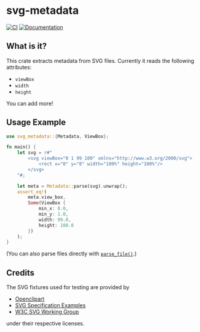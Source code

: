 # svg-metadata

[![CI](https://github.com/mre/svg-metadata/actions/workflows/rust.yml/badge.svg)](https://github.com/mre/svg-metadata/actions/workflows/rust.yml)
[![Documentation](https://docs.rs/svg_metadata/badge.svg)](https://docs.rs/svg_metadata/)

## What is it?

This crate extracts metadata from SVG files.
Currently it reads the following attributes:

- `viewBox`
- `width`
- `height`

You can add more!

## Usage Example

```rust
use svg_metadata::{Metadata, ViewBox};

fn main() {
    let svg = r#"
        <svg viewBox="0 1 99 100" xmlns="http://www.w3.org/2000/svg">
            <rect x="0" y="0" width="100%" height="100%"/>
        </svg>
    "#;

    let meta = Metadata::parse(svg).unwrap();
    assert_eq!(
        meta.view_box,
        Some(ViewBox {
            min_x: 0.0,
            min_y: 1.0,
            width: 99.0,
            height: 100.0
        })
    );
}
```

(You can also parse files directly with [`parse_file()`](https://docs.rs/svg_metadata/latest/svg_metadata/struct.Metadata.html#method.parse_file).)

## Credits

The SVG fixtures used for testing are provided by

- [Openclipart](https://en.wikipedia.org/wiki/Openclipart)
- [SVG Specification Examples](https://www.w3.org/TR/SVG2/)
- [W3C SVG Working Group](https://www.w3.org/Graphics/SVG/)

under their respective licenses.
